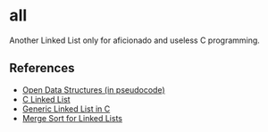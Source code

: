 # all

Another Linked List only for aficionado and useless C programming.


## References

+ [Open Data Structures (in pseudocode)](http://opendatastructures.org/versions/edition-0.1g/ods-python/ods-python-html.html)
+ [C Linked List](https://www.learnc.net/c-data-structures/c-linked-list/)
+ [Generic Linked List in C](https://www.geeksforgeeks.org/generic-linked-list-in-c-2/)
+ [Merge Sort for Linked Lists](https://www.geeksforgeeks.org/merge-sort-for-linked-list/)
